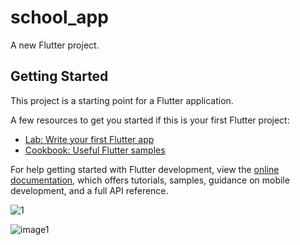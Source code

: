 # school_app

A new Flutter project.

## Getting Started

This project is a starting point for a Flutter application.

A few resources to get you started if this is your first Flutter project:

- [Lab: Write your first Flutter app](https://docs.flutter.dev/get-started/codelab)
- [Cookbook: Useful Flutter samples](https://docs.flutter.dev/cookbook)

For help getting started with Flutter development, view the
[online documentation](https://docs.flutter.dev/), which offers tutorials,
samples, guidance on mobile development, and a full API reference.


![1](https://github.com/zaidoonkamil/School_Ui/assets/95576756/21106cea-3a78-4455-999a-f6f05529d210)

![image1](https://github.com/zaidoonkamil/School_Ui/assets/95576756/26339562-1fa0-41da-9ad0-c2d1481ff850)
